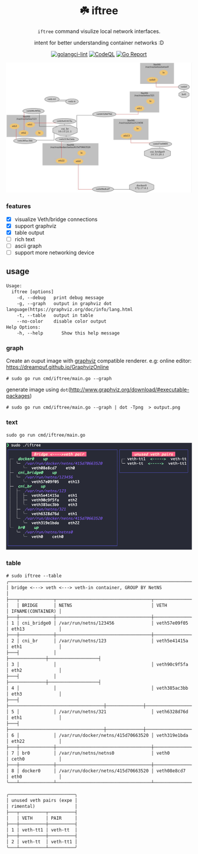 

<div align="center">

# ☘️ iftree

`iftree` command visulize local network interfaces.

intent for better understanding container networks :D

[![golangci-lint](https://github.com/TianZong48/iftree/actions/workflows/golangci-lint.yml/badge.svg?branch=main)](https://github.com/TianZong48/iftree/actions/workflows/golangci-lint.yml)
[![CodeQL](https://github.com/TianZong48/iftree/actions/workflows/codeql-analysis.yml/badge.svg)](https://github.com/TianZong48/iftree/actions/workflows/codeql-analysis.yml)
[![Go Report](https://goreportcard.com/badge/github.com/TianZong48/iftree)](https://goreportcard.com/badge/github.com/TianZong48/iftree)

</div>



![networ-devices](./sample.jpg)

### features

- [x] visualize Veth/bridge connections
- [x] support graphviz
- [x] table output
- [ ] rich text
- [ ] ascii graph
- [ ] support more networking device

## usage

```
Usage:
  iftree [options]
    -d, --debug   print debug message
    -g, --graph   output in graphviz dot language(https://graphviz.org/doc/info/lang.html
    -t, --table   output in table
	--no-color    disable color output
Help Options:
    -h, --help       Show this help message
```
### graph

Create an ouput image with [graphviz](https://www.graphviz.org/) compatible renderer.
e.g: online editor: https://dreampuf.github.io/GraphvizOnline

```
# sudo go run cmd/iftree/main.go --graph 
```

generate image using `dot`(http://www.graphviz.org/download/#executable-packages)

```
# sudo go run cmd/iftree/main.go --graph | dot -Tpng  > output.png
```


### text

```
sudo go run cmd/iftree/main.go
```
![networ-devices](./sample-term.png)

### table

```
# sudo iftree --table
╭─────────────────────────────────────────────────────────────────────────────────────────╮
│ bridge <---> veth <---> veth-in container, GROUP BY NetNS                               │
├───┬─────────────┬────────────────────────────────────┬──────────────┬───────────────────┤
│   │ BRIDGE      │ NETNS                              │ VETH         │ IFNAME(CONTAINER) │
├───┼─────────────┼────────────────────────────────────┼──────────────┼───────────────────┤
│ 1 │ cni_bridge0 │ /var/run/netns/123456              │ veth57e09f05 │ eth13             │
├───┼─────────────┼────────────────────────────────────┼──────────────┼───────────────────┤
│ 2 │ cni_br      │ /var/run/netns/123                 │ veth5e41415a │ eth1              │
├───┤             │                                    ├──────────────┼───────────────────┤
│ 3 │             │                                    │ veth90c9f5fa │ eth2              │
├───┤             │                                    ├──────────────┼───────────────────┤
│ 4 │             │                                    │ veth385ac3bb │ eth3              │
├───┤             ├────────────────────────────────────┼──────────────┼───────────────────┤
│ 5 │             │ /var/run/netns/321                 │ veth6328d76d │ eth1              │
├───┤             ├────────────────────────────────────┼──────────────┼───────────────────┤
│ 6 │             │ /var/run/docker/netns/415d70663520 │ veth319e1bda │ eth22             │
├───┼─────────────┼────────────────────────────────────┼──────────────┼───────────────────┤
│ 7 │ br0         │ /var/run/netns/netns0              │ veth0        │ ceth0             │
├───┼─────────────┼────────────────────────────────────┼──────────────┼───────────────────┤
│ 8 │ docker0     │ /var/run/docker/netns/415d70663520 │ veth08e8cd7  │ eth0              │
╰───┴─────────────┴────────────────────────────────────┴──────────────┴───────────────────╯

╭─────────────────────────╮
│ unused veth pairs (expe │
│ rimental)               │
├───┬──────────┬──────────┤
│   │ VETH     │ PAIR     │
├───┼──────────┼──────────┤
│ 1 │ veth-tt1 │ veth-tt  │
├───┼──────────┼──────────┤
│ 2 │ veth-tt  │ veth-tt1 │
╰───┴──────────┴──────────╯
```
